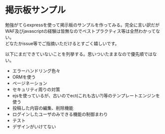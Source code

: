 # 掲示板サンプル
勉強がてらexpressを使って掲示板のサンプルを作ってみる。完全に言い訳だがWAF及びjavascriptの経験は皆無なのでベストプラクティス等は全然わかってない。  
どなたかissue等でご指摘いただけるとすごく嬉しいです。  
   
以下にまだできていないことを列挙する。思いついたままなので優先順ではない。
* エラーハンドリング色々
* ORMを使う
* ページネーション
* セキュリティ周りの対策
* ejsを使っているが、古いのでect(これも古い?)等のテンプレートエンジンを使う
* 投稿した内容の編集、削除機能
* ログインしたユーザのみできる機能の制御まわり
* テスト
* デザインがいけてない
